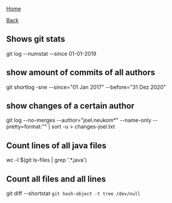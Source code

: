 [Home](/)

[Back](index.md)

## Shows git stats
git log --numstat --since 01-01-2019

## show amount of commits of all authors
git shortlog -sne --since="01 Jan 2017" --before="31 Dez 2020"

## show changes of a certain author
git log --no-merges --author="joel.neukom*" --name-only --pretty=format:"" | sort -u > changes-joel.txt

## Count lines of all java files  
wc -l $(git ls-files | grep '.*\.java')

## Count all files and all lines
 git diff --shortstat `git hash-object -t tree /dev/null`